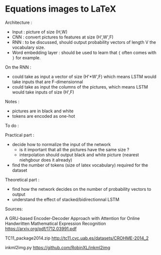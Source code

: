 # Equations images to LaTeX

Architecture :
- Input : picture of size (H,W)
- CNN : convert pictures to features at size (H',W',F)
- RNN : to be discussed, should output probability vectors of length V the vocabulary size.
- Word embedding layer : should be used to learn that `{` often comes with `}` for example.

On the RNN :
- could take as input a vector of size (H'\*W',F) which means LSTM would take inputs that are F-dimensionnal
- could take as input the columns of the pictures, which means LSTM would take inputs of size (H',F)

Notes :
- pictures are in black and white
- tokens are encoded as one-hot

To do :

Practical part :
- decide how to normalize the input of the network
  - is it important that all the pictures have the same size ?
  - interpolation should output black and white picture (nearest niehgbour does it already)
- find the number of tokens (size of latex vocabulary) required for the dataset

Theoretical part :
- find how the network decides on the number of probability vectors to output
- understand the effect of stacked/bidirectionnal LSTM

Sources:

A GRU-based Encoder-Decoder Approach with Attention for Online Handwritten Mathematical Expression Recognition https://arxiv.org/pdf/1712.03991.pdf

TC11_package2014.zip http://tc11.cvc.uab.es/datasets/CROHME-2014_2

inkml2img.py https://github.com/RobinXL/inkml2img
